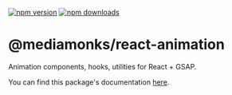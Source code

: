 [![npm version](https://img.shields.io/npm/v/@mediamonks/react-animation)](https://www.npmjs.com/package/@mediamonks/react-animation)
[![npm downloads](https://img.shields.io/npm/dm/@mediamonks/react-animation)](https://www.npmjs.com/package/@mediamonks/react-animation)

# @mediamonks/react-animation

Animation components, hooks, utilities for React + GSAP.

You can find this package's documentation
[here](https://mediamonks.github.io/transition-component/react-animation/index.html).
